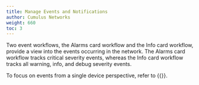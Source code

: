 ```yaml
---
title: Manage Events and Notifications
author: Cumulus Networks
weight: 660
toc: 3
---
```

Two event workflows, the Alarms card workflow and the Info card
workflow, provide a view into the events occurring in the network. The
Alarms card workflow tracks critical severity events, whereas the Info
card workflow tracks all warning, info, and debug severity events.

To focus on events from a single device perspective, refer to
{{<link title="Monitor Switches">}}.
